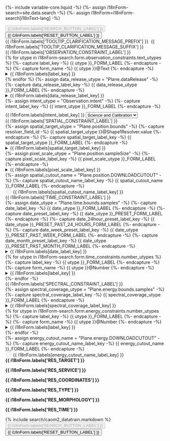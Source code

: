 {%- include variable-core.liquid -%}
{%- assign i18nForm-search=site.data.search -%}
{%- assign i18nForm=i18nForm-search[i18nText-lang] -%}

<form id="queryForm" name="queryForm" class="queryForm"
    method="post" action="{{ i18nForm.servlet_context_path }}/find" enctype="multipart/form-data">
<!-- Used by VOView to sort the results. -->
<input type="hidden" name="sort_column" value="Start Date"/>
<input type="hidden" name="sort_order" value="descending"/>
<!-- Used by AdvancedSearch to pass to TAP. -->
<input type="hidden" name="formName" value="adsform"/>
<input type="hidden" name="SelectList" class="CAOM2_selectlist"/>
<input type="hidden" name="MaxRecords" value="30000"/>
<input type="hidden" name="format" value="csv"/>
<!-- Used by AdvancedSearch to pass to VOTV. -->
<input type="hidden" id="max_row_limit_warning" value="{{ i18nForm.labels['MAX_ROW_LIMIT_WARNING'] }}"/>
<div class="col-sm-12 button-holder">
    <button disabled 
            type="submit"
            class="btn btn-primary submit-query"
            value="{{ i18nForm.labels['SEARCH_BUTTON_LABEL'] }}">{{ i18nForm.labels['SEARCH_BUTTON_LABEL'] }}</button>
    <button type="reset"
            class="btn btn-default reset-query-form"
            value="{{ i18nForm.labels['RESET_BUTTON_LABEL'] }}">{{ i18nForm.labels['RESET_BUTTON_LABEL'] }}</button>
</div>
<div class="col-sm-12">
    {{ i18nForm.labels['TOOLTIP_CLARIFICATION_MESSAGE_PREFIX'] }}&nbsp;<span class="glyphicon glyphicon-question-sign text-info"></span>&nbsp;{{ i18nForm.labels['TOOLTIP_CLARIFICATION_MESSAGE_SUFFIX'] }}
</div>
<div class="row wb-eqht">
    <div class="col-md-3 search-category hght-inhrt">
        <div class="panel panel-default hght-inhrt">
            <div class="panel-heading">{{ i18nForm.labels['OBSERVATION_CONSTRAINT_LABEL'] }}</div>
            <div class="panel-body search-constraints small">
            {% for utype in i18nForm-search.form.observation_constraints.text_utypes %}
            {%- capture label_key -%}
                {{ utype }}_FORM_LABEL
            {%- endcapture -%}
            {%- capture form_name -%}
                {{ utype }}@Text
            {%- endcapture -%}
                <div data-toggle="popover"
                     data-container="body"
                     data-utype="{{ utype }}"
                     data-placement="right"
                     data-title="{{ i18nForm.labels[label_key] }}"
                     class="advancedsearch-tooltip glyphicon glyphicon-question-sign text-info"></div>
                <div id="{{ utype }}_formgroup" class="form-group">
                    <details id="{{ utype }}_details">
                        <summary class="search_criteria_label_container">
                            <label for="{{ utype }}" class="control-label search_criteria_label">{{ i18nForm.labels[label_key] }}<span class="search_criteria_label_contents color-accent"></span></label>
                        </summary>
                        <div id="{{ utype }}_input_decorate">
                            <input type="text" class="form-control search_criteria_input" id="{{ utype }}" name="{{ utype }}" />
                        </div>
                        <input type="hidden" name="Form.name" value="{{ form_name }}" />
                    </details>
                </div>
            {% endfor %}
            {%- assign data_release_utype = "Plane.dataRelease" -%}
            {%- capture data_release_label_key -%}
                {{ data_release_utype }}_FORM_LABEL
            {%- endcapture -%}
                <div data-toggle="popover"
                     data-container="body"
                     data-utype="{{ data_release_utype }}"
                     data-placement="right"
                     data-title="{{ i18nForm.labels[data_release_label_key] }}"
                     class="advancedsearch-tooltip glyphicon glyphicon-question-sign text-info"></div>
                <div id="{{ data_release_utype }}_formgroup" class="form-group data_release_date_panel">
                    <details id="{{ data_release_utype }}_details">
                        <summary class="search_criteria_label_container">
                            <label for="{{ data_release_utype }}"
                                class="control-label">{{ i18nForm.labels[data_release_label_key] }}<span class="search_criteria_label_contents color-accent"></span></label>
                        </summary>
                        <label for="{{ data_release_utype }}@PublicTimestampFormConstraint.value" id="{{ data_release_utype }}@PublicTimestampFormConstraint.value_LABEL" class="search_criteria_label control-label">
                            <input type="checkbox" class="col-md-2 align-top form-control" 
                                data-disable-to="{{ data_release_utype }}" id="{{ data_release_utype }}@PublicTimestampFormConstraint.value" name="{{ data_release_utype }}@PublicTimestampFormConstraint.value">
                                <span class="mrgn-lft-sm">{{ i18nForm.labels['PUBLIC_DATA_FLAG_FORM_LABEL'] }}</span><span class="search_criteria_label_contents color-accent"></span></label>
                        <div id="{{ data_release_utype }}_input_decorate">
                            <input id="{{ data_release_utype }}" name="{{ data_release_utype }}" value="" type="text"
                                class="form-control search_criteria_input width-100 ui-form-input-validate ui_unitconversion_input" /></div>
                        <input type="hidden" name="Form.name" value="{{ data_release_utype }}@TimestampFormConstraint" />
                        <input type="hidden" name="Form.name" value="{{ data_release_utype }}@PublicTimestampFormConstraint" />
                    </details>
                </div>
                {%- assign intent_utype = "Observation.intent" -%}
                {%- capture intent_label_key -%}
                    {{ intent_utype }}_FORM_LABEL
                {%- endcapture -%}
                <div id="{{ intent_utype }}_details" class="form-group" style="margin-bottom:0px; margin-top:10px;">
                    <label for="{{ intent_utype }}" id="{{ intent_utype }}_LABEL" class="hidden search_criteria_label">{{ i18nForm.labels[intent_label_key] }}</label>
                    <select id="{{ intent_utype }}" name="{{ intent_utype }}" class="form-control search_criteria_input">
                        <option value="calibration">Calibration only</option>
                        <option value="" selected="selected">Science and Calibration</option>
                        <option value="science">Science only</option>
                    </select>
                    <input type="hidden" name="Form.name" value="{{ intent_utype }}@Text" />
                </div>
            </div>
        </div>
    </div>
    <div class="col-md-3 search-category hght-inhrt">
        <div class="panel panel-default hght-inhrt">
            <div class="panel-heading">{{ i18nForm.labels['SPATIAL_CONSTRAINT_LABEL'] }}</div>
            <div class="panel-body search-constraints small">
                {%- assign spatial_target_utype = "Plane.position.bounds" -%}
                {%- capture resolver_field_id -%}
                    {{ spatial_target_utype }}@Shape1Resolver.value
                {%- endcapture -%}
                {%- capture spatial_target_label_key -%}
                    {{ spatial_target_utype }}_FORM_LABEL
                {%- endcapture -%}
                <div id="{{ spatial_target_utype }}_formgroup" class="form-group">
                    <div data-toggle="popover"
                         data-container="body"
                         data-utype="{{ spatial_target_utype }}"
                         data-placement="right"
                         data-title="{{ i18nForm.labels[spatial_target_label_key] }}"
                         class="advancedsearch-tooltip glyphicon glyphicon-question-sign text-info">
                    </div>
                    <details id="{{ spatial_target_utype }}_details">
                        <summary class="search_criteria_label_container">
                            <label for="{{ spatial_target_utype }}"
                                class="control-label">{{ i18nForm.labels[spatial_target_label_key] }}<span class="search_criteria_label_contents color-accent"></span></label>
                        </summary>
                        <div class="form-group">
                            <div>
                                <label for="{{ resolver_field_id }}"
                                    class="sub-label">{{ i18nForm.labels['RESOLVER_FORM_LABEL'] }}<span class="search_criteria_label_contents color-accent"></span>
                                    <span class="italic margin-left-small">{{ i18nForm.labels['RESOLVER_FORM_LABEL_ADDENDUM'] }}</span>
                                </label>
                            </div>
                            <select size="1" name="{{ resolver_field_id }}" title="{{ i18nForm.labels['RESOLVER_FORM_LABEL'] }}"
                                    id="{{ resolver_field_id }}" class="resolver-select form-control">
                                <option value="ALL">
                                    {{ i18nForm.labels['ANY_RESOLVER_FORM_LABEL'] }}
                                </option>
                                <option value="SIMBAD">SIMBAD</option>
                                <option value="NED">NED</option>
                                <option value="VIZIER">VIZIER</option>
                                <option value="NONE">
                                    {{ i18nForm.labels['NO_RESOLVER_FORM_LABEL'] }}
                                </option>
                            </select>
                        </div>
                        <div class="input-group">
                            <input id="{{ spatial_target_utype }}"
                                    type="text"
                                    class="form-control search_criteria_input"
                                    size="28"
                                    name="{{ spatial_target_utype }}@Shape1.value" />
                            <span id="{{ spatial_target_utype }}_target_name_resolution_status"
                                    class="input-group-addon target_name_resolution_status"></span>
                        </div>
                        <div class="text-center">
                            <span><strong>- {{ i18nForm.labels['OR_LABEL'] }} -</strong></span>
                        </div>
                        <div class="form-group">
                            <div id="{{ spatial_target_utype }}_targetList_fileInputDiv" class="">
                                <label for="{{ spatial_target_utype }}_targetList"
                                    class="disabled" disabled>{{ i18nForm.labels['TARGET_LIST_FORM_LABEL'] }}<span
                                            class="search_criteria_label_contents color-accent"></span></label>
                                <div>
                                <input type="file" class="form-control file-form-control target-list"
                                        id="{{ spatial_target_utype }}_targetList" name="targetList"
                                        title="{{ i18nForm.labels['TARGET_LIST_TOOLTIP'] }}" />
                                </div>
                            </div>
                        </div>
                        <div class="text-center">
                            <span><strong>- {{ i18nForm.labels['OR_LABEL'] }} -</strong></span>
                        </div>
                        <div class="form-group">
                            <a id="ssois_link" href="https://www.cadc-ccda.hia-iha.nrc-cnrc.gc.ca/en/ssois" target="ssois_window">
                            {{ i18nForm.labels['SSOIS_MOBILE_OBJECTS'] }}</a>
                        </div>
                        <input type="hidden" name="Form.name" value="targetList.targetList" />
                        <input type="hidden" name="Form.name" value="{{ spatial_target_utype }}@Shape1" />
                    </details>
                </div>
                {%- assign pixel_scale_utype = "Plane.position.sampleSize" -%}
                {%- capture pixel_scale_label_key -%}
                    {{ pixel_scale_utype }}_FORM_LABEL
                {%- endcapture -%}
                <div id="{{ pixel_scale_utype }}_formgroup" class="form-group">
                    <div data-utype="{{ pixel_scale_utype }}"
                         data-toggle="popover"
                         data-container="body"
                         data-placement="left"
                         data-title="{{ i18nForm.labels[pixel_scale_label_key] }}"
                         style="float:right;"
                         class="advancedsearch-tooltip glyphicon glyphicon-question-sign text-info">
                    </div>
                    <details id="{{ pixel_scale_utype }}_details">
                        <summary class="search_criteria_label_container">
                            <label for="{{ pixel_scale_utype }}"
                                class="control-label">{{ i18nForm.labels[pixel_scale_label_key] }}<span class="search_criteria_label_contents color-accent"></span>
                            </label>
                        </summary>
                        <div id="{{ pixel_scale_utype }}_input_decorate">
                            <input id="{{ pixel_scale_utype }}"
                                name="{{ pixel_scale_utype }}" value="" size="15"
                                type="text"
                                class="form-control search_criteria_input width-100 ui-form-input-validate ui_unitconversion_input" />
                        </div>
                        <input type="hidden" name="Form.name" value="{{ pixel_scale_utype }}@Number"/>
                    </details>
                </div>
                <div class="label_tooltip_right">
                    {%- assign spatial_cutout_name = "Plane.position.DOWNLOADCUTOUT" -%}
                    {%- capture spatial_cutout_name_label_key -%}
                        {{ spatial_cutout_name }}_FORM_LABEL
                    {%- endcapture -%}
                    <div data-toggle="popover"
                         data-container="body"
                         data-utype="{{ spatial_cutout_name }}"
                         data-placement="right"
                         data-title="{{ i18nForm.labels[spatial_cutout_name_label_key] }}"
                         class="advancedsearch-tooltip glyphicon glyphicon-question-sign text-info">
                    </div>
                    <div class="form-group">
                        <label for="{{ spatial_cutout_name }}" id="{{ spatial_cutout_name }}_LABEL" class="search_criteria_label control-label">
                            <input type="checkbox" disabled="disabled" name="{{ spatial_cutout_name }}" id="{{ spatial_cutout_name }}" />
                            {{ i18nForm.labels[spatial_cutout_name_label_key] }}
                        </label>
                        <input type="hidden" name="Form.name" disabled="disabled"/>
                    </div>
                </div>
            </div>
        </div>
    </div>
    <div class="col-md-3 search-category hght-inhrt">
        <div class="panel panel-default hght-inhrt">
            <div class="panel-heading">{{ i18nForm.labels['TIME_CONSTRAINT_LABEL'] }}</div>
            <div class="panel-body search-constraints small">
            {%- assign date_utype = "Plane.time.bounds.samples" -%}
            {%- capture date_label_key -%}
                {{ date_utype }}_FORM_LABEL
            {%- endcapture -%}
            {%- capture date_preset_label_key -%}
                {{ date_utype }}_PRESET_FORM_LABEL
            {%- endcapture -%}
            {%- capture date_24hour_preset_label_key -%}
                {{ date_utype }}_PRESET_PAST_24_HOURS_FORM_LABEL
            {%- endcapture -%}
            {%- capture date_week_preset_label_key -%}
                {{ date_utype }}_PRESET_PAST_WEEK_FORM_LABEL
            {%- endcapture -%}
            {%- capture date_month_preset_label_key -%}
                {{ date_utype }}_PRESET_PAST_MONTH_FORM_LABEL
            {%- endcapture -%}
                <div id="{{ date_utype }}_formgroup" class="form-group">
                    <div id="{{ date_utype }}_tooltip"
                        data-toggle="popover"
                        data-container="body"
                        data-placement="left"
                        data-utype="{{ date_utype }}"
                        data-title="{{ i18nForm.labels[date_label_key] }}"
                        class="advancedsearch-tooltip glyphicon glyphicon-question-sign text-info"></div>
                    <details id="{{ date_utype }}_details">
                        <summary class="search_criteria_label_container">
                            <label for="{{ date_utype }}" class="control-label">{{ i18nForm.labels[date_label_key] }}
                                <span class="search_criteria_label_contents color-accent"></span></label>
                        </summary>
                        <div id="{{ date_utype }}_input_decorate">
                            <input id="{{ date_utype }}"
                                    name="{{ date_utype }}@Date.value" value="" size="20"
                                    type="text" data-assoc-field="{{ date_utype }}_PRESET"
                                    class="form-control search_criteria_input width-100
                                            ui-form-input-validate
                                            ui_unitconversion_input"/>
                        </div>
                        <div class="text-center">
                        <span><strong>- {{ i18nForm.labels["OR_LABEL"] }} -</strong></span>
                        </div>
                        <div class="form-group">
                        <label class="sub-label" for="{{ date_utype }}_PRESET">{{ i18nForm.labels[date_preset_label_key] }}
                            <span class="search_criteria_label_contents color-accent"></span>
                        </label>
                        <select id="{{ date_utype }}_PRESET"
                                data-assoc-field="{{ date_utype }}" name="{{ date_utype }}_PRESET@Date.value"
                                class="form-control search_criteria_input ui_unitconversion_input preset-date width-100">
                            <option value=""></option>
                            <option value="PAST_24_HOURS">{{ i18nForm.labels[date_24hour_preset_label_key] }}</option>
                            <option value="PAST_WEEK">{{ i18nForm.labels[date_week_preset_label_key] }}</option>
                            <option value="PAST_MONTH">{{ i18nForm.labels[date_month_preset_label_key] }}</option>
                        </select>
                        </div>
                        <input type="hidden" name="Form.name" value="{{ date_utype }}@Date"/>
                    </details>
                </div>
            {% for utype in i18nForm-search.form.time_constraints.number_utypes %}
                {%- capture label_key -%}
                    {{ utype }}_FORM_LABEL
                {%- endcapture -%}
                {%- capture form_name -%}
                    {{ utype }}@Number
                {%- endcapture -%}
                <div id="{{ utype }}_formgroup" class="form-group">
                    <div data-utype="{{ utype }}"
                         data-container="body"
                         data-toggle="popover"
                         data-placement="left"
                         data-title="{{ i18nForm.labels[label_key] }}"
                         style="float:right;"
                         class="advancedsearch-tooltip glyphicon glyphicon-question-sign text-info">
                    </div>
                    <details id="{{ utype }}_details">
                        <summary class="search_criteria_label_container">
                            <label for="{{ utype }}"
                                class="control-label">{{ i18nForm.labels[label_key] }}<span class="search_criteria_label_contents color-accent"></span>
                            </label>
                        </summary>
                        <div id="{{ utype }}_input_decorate">
                            <input id="{{ utype }}"
                                name="{{ utype }}" value="" size="15"
                                type="text"
                                class="form-control search_criteria_input width-100 ui-form-input-validate ui_unitconversion_input" />
                        </div>
                        <input type="hidden" name="Form.name" value="{{ form_name }}"/>
                    </details>
                </div>
            {%- endfor -%}
            </div>
        </div>
    </div>
    <div class="col-md-3 search-category hght-inhrt">
        <div class="panel panel-default hght-inhrt">
            <div class="panel-heading">{{ i18nForm.labels['SPECTRAL_CONSTRAINT_LABEL'] }}</div>
            <div class="panel-body search-constraints small">
                {%- assign spectral_coverage_utype = "Plane.energy.bounds.samples" -%}
                {%- capture spectral_coverage_label_key -%}
                    {{ spectral_coverage_utype }}_FORM_LABEL
                {%- endcapture -%}
                <div id="{{ spectral_coverage_utype }}_formgroup" class="form-group">
                    <div data-toggle="popover"
                         data-container="body"
                         data-utype="{{ spectral_coverage_utype }}"
                         data-placement="left"
                         data-title="{{ i18nForm.labels[spectral_coverage_label_key] }}"
                         class="advancedsearch-tooltip glyphicon glyphicon-question-sign text-info">
                    </div>
                    <details id="{{ spectral_coverage_utype }}_details">
                        <summary class="search_criteria_label_container">
                            <label for="{{ spectral_coverage_utype }}"
                                class="control-label search_criteria_label">{{ i18nForm.labels[spectral_coverage_label_key] }}
                                <span class="search_criteria_label_contents color-accent"></span></label>
                        </summary>
                        <div id="{{ spectral_coverage_utype }}_input_decorate">
                            <input id="{{ spectral_coverage_utype }}"
                                    name="{{ spectral_coverage_utype }}@Energy.value" value="" size="20"
                                    type="text"
                                    class="form-control search_criteria_input width-100 ui-form-input-validate ui_unitconversion_input"/>
                        </div>
                        <input type="hidden" name="Form.name" value="{{ spectral_coverage_utype }}@Energy" />
                    </details>
                </div>
            {% for utype in i18nForm-search.form.energy_constraints.number_utypes %}
                {%- capture label_key -%}
                    {{ utype }}_FORM_LABEL
                {%- endcapture -%}
                {%- capture form_name -%}
                    {{ utype }}@Number
                {%- endcapture -%}
                <div id="{{ utype }}_formgroup" class="form-group">
                    <div data-utype="{{ utype }}"
                         data-container="body"
                         data-toggle="popover"
                         data-placement="left"
                         data-title="{{ i18nForm.labels[label_key] }}"
                         style="float:right;"
                         class="advancedsearch-tooltip glyphicon glyphicon-question-sign text-info">
                    </div>
                    <details id="{{ utype }}_details">
                        <summary class="search_criteria_label_container">
                            <label for="{{ utype }}"
                                class="control-label">{{ i18nForm.labels[label_key] }}<span class="search_criteria_label_contents color-accent"></span>
                            </label>
                        </summary>
                        <div id="{{ utype }}_input_decorate">
                            <input id="{{ utype }}"
                                name="{{ utype }}" value="" size="15"
                                type="text"
                                class="form-control search_criteria_input width-100 ui-form-input-validate ui_unitconversion_input" />
                        </div>
                        <input type="hidden" name="Form.name" value="{{ form_name }}"/>
                    </details>
                </div>
            {%- endfor -%}
                <div class="label_tooltip_left">
                    {%- assign energy_cutout_name = "Plane.energy.DOWNLOADCUTOUT" -%}
                    {%- capture energy_cutout_name_label_key -%}
                        {{ energy_cutout_name }}_FORM_LABEL
                    {%- endcapture -%}
                    <div data-toggle="popover"
                         data-container="body"
                         data-utype="{{ energy_cutout_name }}"
                         data-placement="left"
                         data-title="{{ i18nForm.labels[energy_cutout_name_label_key] }}"
                         class="advancedsearch-tooltip glyphicon glyphicon-question-sign text-info">
                    </div>
                    <div class="form-group">
                        <label for="{{ energy_cutout_name }}" id="{{ energy_cutout_name }}_LABEL" class="search_criteria_label control-label">
                            <input type="checkbox" disabled="disabled" name="{{ energy_cutout_name }}" id="{{ energy_cutout_name }}" />
                            {{ i18nForm.labels[energy_cutout_name_label_key] }}
                        </label>
                        <input type="hidden" name="Form.name" disabled="disabled"/>
                    </div>
                </div>
            </div>
        </div>
    </div>
    <div class="col-sm-12 resolver-result-tooltip hidden">
    <strong>{{ i18nForm.labels['RES_TARGET'] }}</strong><br>
    <p class="resolver-result-target"></p>
    <strong>{{ i18nForm.labels['RES_SERVICE'] }}</strong><br>
    <p class="resolver-result-service"></p>
    <strong>{{ i18nForm.labels['RES_COORDINATES'] }}</strong><br>
    <p class="resolver-result-coordinates"></p>
    <strong>{{ i18nForm.labels['RES_TYPE'] }}</strong><br>
    <p class="resolver-result-type"></p>
    <strong>{{ i18nForm.labels['RES_MORPHOLOGY'] }}</strong><br>
    <p class="resolver-result-morphology"></p>
    <strong>{{ i18nForm.labels['RES_TIME'] }}</strong><br>
    <p class="resolver-result-time"></p>
    </div>
    {% include search/caom2_datatrain.markdown %}
</div>
<div class="col-sm-12 button-holder">
    <button disabled
            type="submit"
            class="btn btn-primary submit-query"
            value="{{ i18nForm.labels['SEARCH_BUTTON_LABEL'] }}">
    {{ i18nForm.labels['SEARCH_BUTTON_LABEL'] }}
    </button>
    <button type="reset"
            class="btn btn-default reset-query-form"
            value="reset">
    {{ i18nForm.labels['RESET_BUTTON_LABEL'] }}
    </button>
</div>
</form>
